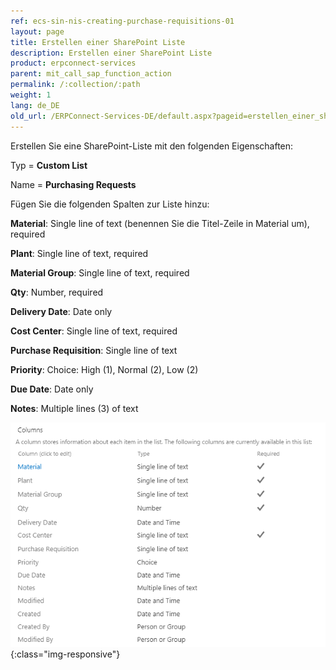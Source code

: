 ```yaml
---
ref: ecs-sin-nis-creating-purchase-requisitions-01
layout: page
title: Erstellen einer SharePoint Liste
description: Erstellen einer SharePoint Liste
product: erpconnect-services
parent: mit_call_sap_function_action
permalink: /:collection/:path
weight: 1
lang: de_DE
old_url: /ERPConnect-Services-DE/default.aspx?pageid=erstellen_einer_sharepoint_liste
---
```


Erstellen Sie eine SharePoint-Liste mit den folgenden Eigenschaften:
 

Typ = **Custom List**

Name = **Purchasing Requests**


Fügen Sie die folgenden Spalten zur Liste hinzu:

**Material**: Single line of text (benennen Sie die Titel-Zeile in Material um), required

**Plant**: Single line of text, required

**Material Group**: Single line of text, required

**Qty**: Number, required

**Delivery Date**: Date only

**Cost Center**: Single line of text, required

**Purchase Requisition**: Single line of text

**Priority**: Choice: High (1), Normal (2), Low (2)

**Due Date**: Date only

**Notes**: Multiple lines (3) of text

![ECS-Nintex-Scenario-SAPFunction-1](/img/content/ECS-Nintex-Scenario-SAPFunction-1.png){:class="img-responsive"}